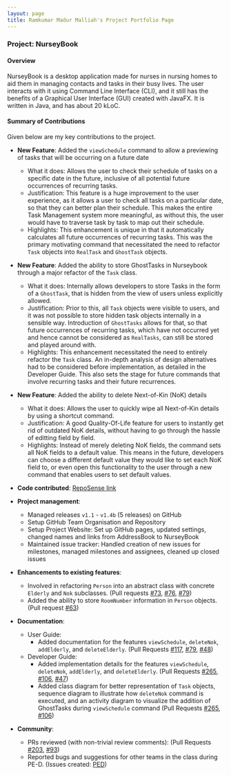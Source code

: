 ```yaml
---
layout: page
title: Ramkumar Madur Malliah's Project Portfolio Page
---
```


### Project: NurseyBook

#### Overview

NurseyBook is a desktop application made for nurses in nursing homes to aid them in managing contacts and tasks in their busy lives. The user interacts with it using Command Line Interface (CLI),
and it still has the benefits of a Graphical User Interface (GUI) created with JavaFX. It is written in Java, and has about 20 kLoC.

#### Summary of Contributions

Given below are my key contributions to the project.

* **New Feature**: Added the `viewSchedule` command to allow a previewing of tasks that will be occurring on a future date
  * What it does: Allows the user to check their schedule of tasks on a specific date in the future, inclusive of all potential future occurrences of recurring tasks.
  * Justification: This feature is a huge improvement to the user experience, as it allows a user to check all tasks on a particular date, so that they can better plan their schedule. This makes the entire Task Management system more meaningful, as without this, the user would have to traverse task by task to map out their schedule.
  * Highlights: This enhancement is unique in that it automatically calculates all future occurrences of recurring tasks. This was the primary motivating command that necessitated the need to refactor `Task` objects into `RealTask` and `GhostTask` objects.


* **New Feature**: Added the ability to store GhostTasks in Nurseybook through a major refactor of the `Task` class.
  * What it does: Internally allows developers to store Tasks in the form of a `GhostTask`, that is hidden from the view of users unless explicitly allowed.
  * Justification: Prior to this, all `Task` objects were visible to users, and it was not possible to store hidden task objects internally in a sensible way. Introduction of `GhostTasks` allows for that, so that future occurrences of recurring tasks, which have not occurred yet and hence cannot be considered as `RealTasks`, can still be stored and played around with.
  * Highlights: This enhancement necessitated the need to entirely refactor the `Task` class. An in-depth analysis of design alternatives had to be considered before implementation, as detailed in the Developer Guide. This also sets the stage for future commands that involve recurring tasks and their future recurrences.


* **New Feature**: Added the ability to delete Next-of-Kin (NoK) details
  * What it does: Allows the user to quickly wipe all Next-of-Kin details by using a shortcut command.
  * Justification: A good Quality-Of-Life feature for users to instantly get rid of outdated NoK details, without having to go through the hassle of editting field by field.
  * Highlights: Instead of merely deleting NoK fields, the command sets all NoK fields to a default value. This means in the future, developers can choose a different default value they would like to set each NoK field to, or even open this functionality to the user through a new command that enables users to set default values.  
  
* **Code contributed**: [RepoSense link](https://nus-cs2103-ay2122s1.github.io/tp-dashboard/?search=&sort=groupTitle&sortWithin=title&since=2021-09-17&timeframe=commit&mergegroup=&groupSelect=groupByRepos&breakdown=false&tabOpen=true&tabType=authorship&tabAuthor=CraveToCode&tabRepo=AY2122S1-CS2103T-F13-2%2Ftp%5Bmaster%5D&authorshipIsMergeGroup=false&authorshipFileTypes=docs~functional-code~test-code~other&authorshipIsBinaryFileTypeChecked=false)

* **Project management**:
  * Managed releases `v1.1` - `v1.4b` (5 releases) on GitHub
  * Setup GitHub Team Organisation and Repository
  * Setup Project Website: Set up GitHub pages, updated settings, changed names and links from AddressBook to NurseyBook
  * Maintained issue tracker: Handled creation of new issues for milestones, managed milestones and assignees, cleaned up closed issues

* **Enhancements to existing features**:
  * Involved in refactoring `Person` into an abstract class with concrete `Elderly` and `Nok` subclasses. (Pull requests [\#73](https://github.com/AY2122S1-CS2103T-F13-2/tp/pull/73), [\#76](https://github.com/AY2122S1-CS2103T-F13-2/tp/pull/76), [\#79](https://github.com/AY2122S1-CS2103T-F13-2/tp/pull/79))
  * Added the ability to store `RoomNumber` information in `Person` objects. (Pull request [\#63](https://github.com/AY2122S1-CS2103T-F13-2/tp/pull/63))

* **Documentation**:
  * User Guide:
    * Added documentation for the features `viewSchedule`, `deleteNok`, `addElderly`, and `deleteElderly`. (Pull Requests [\#117](https://github.com/AY2122S1-CS2103T-F13-2/tp/pull/117), [\#79](https://github.com/AY2122S1-CS2103T-F13-2/tp/pull/79), [\#48](https://github.com/AY2122S1-CS2103T-F13-2/tp/pull/48))
  * Developer Guide:
    * Added implementation details for the features `viewSchedule`, `deleteNok`, `addElderly`, and `deleteElderly`. (Pull Requests [\#265](https://github.com/AY2122S1-CS2103T-F13-2/tp/pull/265), [\#106](https://github.com/AY2122S1-CS2103T-F13-2/tp/pull/106), [\#47](https://github.com/AY2122S1-CS2103T-F13-2/tp/pull/47))
    * Added class diagram for better representation of `Task` objects, sequence diagram to illustrate how `deleteNok` command is executed, and an
    activity diagram to visualize the addition of GhostTasks during `viewSchedule` command (Pull Requests [\#265](https://github.com/AY2122S1-CS2103T-F13-2/tp/pull/265), [\#106](https://github.com/AY2122S1-CS2103T-F13-2/tp/pull/106))
* **Community**:
  * PRs reviewed (with non-trivial review comments): (Pull Requests [\#203](https://github.com/AY2122S1-CS2103T-F13-2/tp/pull/203), [\#93](https://github.com/AY2122S1-CS2103T-F13-2/tp/pull/93))
  * Reported bugs and suggestions for other teams in the class during PE-D. (Issues created: [PED](https://github.com/CraveToCode/ped/issues))
